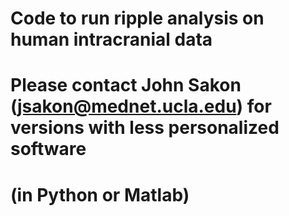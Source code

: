# Code to run ripple analysis on human intracranial data
# Please contact John Sakon (jsakon@mednet.ucla.edu) for versions with less personalized software
# (in Python or Matlab)
